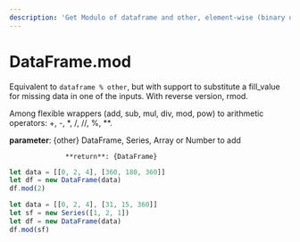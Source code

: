 ```yaml
---
description: 'Get Modulo of dataframe and other, element-wise (binary operator mod).'
---
```


# DataFrame.mod

Equivalent to `dataframe % other`, but with support to substitute a fill\_value for missing data in one of the inputs. With reverse version, rmod.

Among flexible wrappers \(add, sub, mul, div, mod, pow\) to arithmetic operators: +, -, \*, /, //, %, \*\*.

**parameter**: {other} DataFrame, Series, Array or Number to add

                  **return**: {DataFrame}



```javascript
let data = [[0, 2, 4], [360, 180, 360]]
let df = new DataFrame(data)
df.mod(2)
```



```javascript
let data = [[0, 2, 4], [31, 15, 360]]
let sf = new Series([1, 2, 1])
let df = new DataFrame(data)
df.mod(sf)
```

